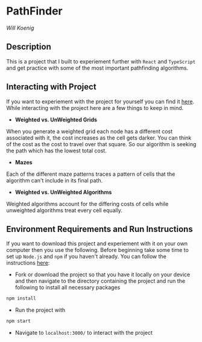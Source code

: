# PathFinder
_Will Koenig_

## Description
This is a project that I built to experiement further with `React` and `TypeScript` and get practice with some of the most important pathfinding algorithms.

## Interacting with Project
If you want to experiement with the project for yourself you can find it [here](willk0814.github.io/pathfinder/).  While interacting with the project here are a few things to keep in mind.

* **Weighted vs. UnWeighted Grids**

When you generate a weighted grid each node has a different cost associated with it, the cost increases as the cell gets darker.  You can think of the cost as the cost to travel over that square.  So our algorithm is seeking the path which has the lowest total cost.

* **Mazes**

Each of the different maze patterns traces a pattern of cells that the algorithm can't include in its final path.  

* **Weighted vs. UnWeighted Algorithms**

Weighted algorithms account for the differing costs of cells while unweighted algorithms treat every cell equally.


## Environment Requirements and Run Instructions
If you want to download this project and experiement with it on your own computer then you use the following.  Before beginning take some time to set up `Node.js` and `npm` if you haven't already.  You can follow the instructions [here](https://docs.npmjs.com/downloading-and-installing-node-js-and-npm):
* Fork or download the project so that you have it locally on your device and then navigate to the directory containing the project and run the following to install all necessary packages
```JavaScript
npm install
```
* Run the project with
```JavaScript
npm start
```
* Navigate to `localhost:3000/` to interact with the project
